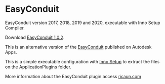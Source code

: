 # EasyConduit
EasyConduit version 2017, 2018, 2019 and 2020, executable with Inno Setup Compiler.

Download [EasyConduit 1.0.2](https://github.com/ricaun/RevitEasyConduit/raw/master/Output/EasyConduit%201.0.2.exe).

This is an alternative version of the [EasyConduit](https://apps.autodesk.com/RVT/en/Detail/Index?id=8693458165245000580) published on Autodesk Apps.

This is a simple executable configuration with [Inno Setup](http://www.jrsoftware.org/isinfo.php) to extract the files on the ApplicationPlugins folder.

More information about the EasyConduit plugin access [ricaun.com](https:/ricaun.com)
